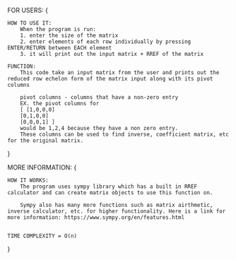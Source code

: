 FOR USERS: {

    HOW TO USE IT:
        When the program is run:
        1. enter the size of the matrix
        2. enter elements of each row individually by pressing ENTER/RETURN between EACH element
        3. it will print out the input matrix + RREF of the matrix

    FUNCTION:
        This code take an input matrix from the user and prints out the reduced row echelon form of the matrix input along with its pivot columns

        pivot columns - columns that have a non-zero entry
        EX. the pivot columns for
        [ [1,0,0,0]
        [0,1,0,0]
        [0,0,0,1] ]
        would be 1,2,4 because they have a non zero entry.
        These columns can be used to find inverse, coefficient matrix, etc for the original matrix.

}

MORE INFORMATION: {

    HOW IT WORKS:
        The program uses sympy library which has a built in RREF calculator and can create matrix objects to use this function on.

        Sympy also has many more functions such as matrix airthmetic, inverse calculator, etc. for higher functionality. Here is a link for more information: https://www.sympy.org/en/features.html


    TIME COMPLEXITY = O(n)

}
